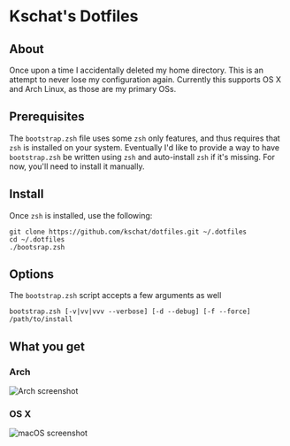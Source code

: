# Kschat's Dotfiles

## About

Once upon a time I accidentally deleted my home directory. This is an attempt to never lose my
configuration again. Currently this supports OS X and Arch Linux, as those are my primary OSs.

## Prerequisites

The `bootstrap.zsh` file uses some `zsh` only features, and thus requires that `zsh` is installed on
your system. Eventually I'd like to provide a way to have `bootstrap.zsh` be written using `zsh` and
auto-install `zsh` if it's missing. For now, you'll need to install it manually.

## Install

Once `zsh` is installed, use the following:

```shell
git clone https://github.com/kschat/dotfiles.git ~/.dotfiles
cd ~/.dotfiles
./bootsrap.zsh
```

## Options

The `bootstrap.zsh` script accepts a few arguments as well

```shell
bootstrap.zsh [-v|vv|vvv --verbose] [-d --debug] [-f --force] /path/to/install
```

## What you get

### Arch

![Arch screenshot](https://i.imgur.com/uooId0m.png)

### OS X

![macOS screenshot](http://i.imgur.com/ZkoaD8J.png)
